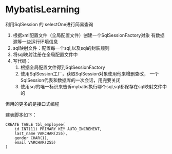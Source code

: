 # MybatisLearning
利用SqlSession 的 selectOne进行简易查询

1. 根据xml配置文件（全局配置文件）创建一个SqlSessionFactory对象
                有数据源等一些运行环境信息
2. sql映射文件：配置每一个sql,以及sql的封装规则
3. 将sql映射注册在全局配置文件中
4. 写代码：
	1. 根据全局配置文件得到SqlSessionFactory
	2. 使用SqlSession工厂，获取SqlSession对象使用他来增删查改， 一个SqlSession代表和数据库的一次会话，用完要关闭
	3. 使用sql的唯一标识来告诉mybatis执行哪个sql,sql都保存在sql映射文件中的
                    
但用的更多的是接口式编程

建表脚本如下：
~~~mysql
CREATE TABLE tbl_employee(
	id INT(11) PRIMARY KEY AUTO_INCREMENT,
	last_name VARCHAR(255),
	gender CHAR(1),
	email VARCHAR(255)
)
~~~
